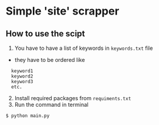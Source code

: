 # Simple 'site' scrapper

## How to use the scipt
1. You have to have a list of keywords in `keywords.txt` file
  - they have to be ordered like
  ```
    keyword1
    keyword2
    keyword3
    etc.
  ```
2. Install required packages from `requiments.txt`
3. Run the command in terminal
```
$ python main.py
```
